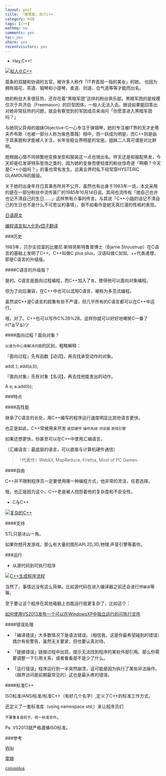 ```yaml
---
layout: post 
title: 『第零章』简介C++
category: 科技
tags: [C++]
matheq: no
comments: yes
toc: yes
share: yes
recentvisitors: yes
---
```


- Hey,C++!

<a class="fancybox" rel="gallery1" href="http://ww1.sinaimg.cn/large/8935112btw1eqde3go4aaj208c0c8wft.jpg" title="拟人化C++"><img src="http://ww1.sinaimg.cn/large/8935112btw1eqde3go4aaj208c0c8wft.jpg" alt="拟人化C++" /></a>

>
苗条的双腿和协调的五官。被许多人称作「IT界首屈一指的美女」的她，
也因为拥有插花、茶道、钢琴和小提琴、柔道、剑道、合气道等等才能而出名。
>
她的粉丝大多很狂热，还存在着“黑暗军团”这样的粉丝俱乐部。黑暗军团的是规模仅次于共济会（Freemason）的巨型团体，一般人无法入会。据说如果能回答出对她非常狂热的问题，就会有察觉到的军团成员来询问「你愿意进入黑暗军团吗？」
>
与她同父异母的姐妹Objective-C一心专注于弹钢琴，她的专注被IT界的天才史蒂夫乔布斯（也被一部分人称为紫色蔷薇）相中，而一跃成为明星，而C++则是由于其美貌和才能被人关注，长年坐稳业界明星的宝座。姐妹二人真可谓是对比鲜明。
>
她根据心情不同频繁地变换发型和服装这一点也很出名。昨天还是和服配黑发，今天却是红发哥特系登场之类的，因为她的变身而使轻度的粉丝惊奇道「啊嘞？今天是C++小姐吗？」的事也常有发生。远离业界时私下经常穿HYSTERIC GLAMOUR的服装。
>
关于她的出身年月日其事务所并不公开。虽然也有出身于1983年一说，本文采用的是在一部分粉丝中流传甚广的1985年10月14日说。其间也流传有「她自己也许也记不清自己的生日……」这样煞有介事的传言。与其说「C++小姐的话记不清自己的生日也不是什么不可思议的事情」，倒不如看作是她天真烂漫的性格的表现。
>

[日语原文](http://next.rikunabi.com/tech/docs/ct_s03600.jsp?p=002412)

[编程语言拟人化By団子翻译](http://blog.jobbole.com/author/hrc706/)

###历史

1983年，贝尔实验室的比雅尼·斯特劳斯特鲁普博士（Bjarne Stroustrup）在C语言的基础上发明了C++。C++叫做C plus plus，汉语叫做*C加加*。++代表递增，即是C语言的升级版。

####C语言的升级版？

是的。C语言是面向过程编程，而C++加入了`类`，使得他可以面向对象编程。

但为了向后兼容，在C++中也可以混用C语言，被称为多范式编程。

虽然说C++是C语言的超集有些不严谨，但几乎所有的C语言都可以在C++中运行。

哦，对了。C++也可以写作C%2B%2B，这样你就可以好好地嘲笑C一番了o(*≧▽≦)ツ

####面向过程？面向对象？

`以谁为中心来解决问题`的区别，粗略解释：

『面向过程』先有函数【动词】，再去找承受动作的对象。

 add( ); add(a,b);

『面向对象』先有对象【名词】，再去找他能发出的动作。

 A a;   a.add(b);

###特点

####高性能

继承了C语言的长处，用C++编写的程序运行速度明显比其他语言更快。

也正是如此，C++常被用来开发 `底层硬件` `操作系统` `浏览器`  `游戏引擎`

如果还想更快，你甚至可以在C++中使用汇编语言。

（汇编语言：最底层的语言，可以直接与计算机硬件通信）

>『代表作』Webkit, MapReduce, Firefox, Most of PC Games. 

####自由

C++并不限制程序员一定要使用哪一种编程方式，他非常的灵活，任君选择。

哦，也正是因为这个，C++老是被人抱怨着他的复杂度和不安全性。

- C与C++

<a class="fancybox" rel="gallery1" href="http://ww1.sinaimg.cn/large/8935112btw1eqdee0clvjj20go0790tr.jpg" title="复杂的C++"><img src="http://ww1.sinaimg.cn/large/8935112btw1eqdee0clvjj20go0790tr.jpg" alt="复杂的C++" /></a>

####支持

STL只是冰山一角。

如果你想开发游戏，那么有大量的图形API,2D,3D,物理,声音引擎等着你。

###运行

- 从源代码到可执行程序

<a class="fancybox" rel="gallery1" href="http://ww1.sinaimg.cn/large/8935112btw1eqdefhj3n3j20n703374o.jpg" title="C++生成程序流程"><img src="http://ww1.sinaimg.cn/large/8935112btw1eqdefhj3n3j20n703374o.jpg" alt="C++生成程序流程" /></a>

当然了，事情远没有这么简单。比如源代码在进入编译器之前还会进行`预编译`等等。

至于要让这个程序在其他电脑上也能运行就更复杂了，比如这个：

[如何使用VS2013发布一个可以在WindowsXP中独立运行的可执行文件](http://www.zhihu.com/question/25415940)

####错误处理

- 「编译错误」大多数情况下是语法错误。（相信我，这是你最希望碰到的错误）偶尔有些警告，虽然无关要紧，但也要认真对待。

- 「链接错误」链接过程中出现，提示无法找到程序的某些外部引用。那么你需要调整一下引用关系，或者看看是不是少了什么。

- 「运行错误」程序运行到一半突然崩溃，这可能是因为执行了某些非法操作。（越界访问是前期最常见的）这也是最头疼的错误。

####标准C++

ISO标准/ANSI标准/标准C++（有好几个名字）,定义了C++的标准工作方式，

还定义了一套标准库（using namespace std;）来让程序员们

`不要重复造轮子，统一标准协作`。

Ps: VS2013就严格遵循ISO标准。

###参考

[Wiki](http://en.wikipedia.org/wiki/C%2B%2B)

[度娘](http://baike.baidu.com/view/824.htm)

[cplusplus](http://www.cplusplus.com/info/history/)